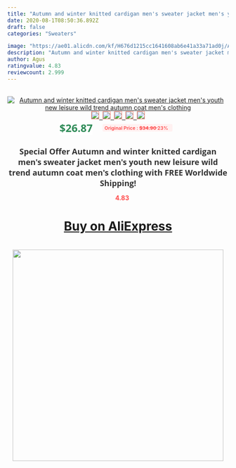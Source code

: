 ```yaml
---
title: "Autumn and winter knitted cardigan men's sweater jacket men's youth new leisure wild trend autumn coat men's clothing"
date: 2020-08-1T08:50:36.892Z
draft: false
categories: "Sweaters"

image: "https://ae01.alicdn.com/kf/H676d1215cc1641608ab6e41a33a71ad0j/Autumn-and-winter-knitted-cardigan-men-s-sweater-jacket-men-s-youth-new-leisure-wild-trend.jpg"
description: "Autumn and winter knitted cardigan men's sweater jacket men's youth new leisure wild trend autumn coat men's clothing"
author: Agus
ratingvalue: 4.83
reviewcount: 2.999
---
```

<br>
<div style="text-align: center;">
<a href="https://s.click.aliexpress.com/e/_Al4NLX" target="_blank" rel="nofollow noopener noreferrer"><img alt="Autumn and winter knitted cardigan men's sweater jacket men's youth new leisure wild trend autumn coat men's clothing" class="magnifier-image" src="https://ae01.alicdn.com/kf/H676d1215cc1641608ab6e41a33a71ad0j/Autumn-and-winter-knitted-cardigan-men-s-sweater-jacket-men-s-youth-new-leisure-wild-trend.jpg_640x640.jpg">
<br>
<img style="border:1px solid salmon" src="https://ae01.alicdn.com/kf/H676d1215cc1641608ab6e41a33a71ad0j/Autumn-and-winter-knitted-cardigan-men-s-sweater-jacket-men-s-youth-new-leisure-wild-trend.jpg_120x120.jpg">&nbsp;&nbsp;<img style="border:1px solid salmon" src="https://ae01.alicdn.com/kf/Hc6607f790aa249aea8f8b9200a792139t/Autumn-and-winter-knitted-cardigan-men-s-sweater-jacket-men-s-youth-new-leisure-wild-trend.jpg_120x120.jpg">&nbsp;&nbsp;<img style="border:1px solid salmon" src="https://ae01.alicdn.com/kf/Hea39d2542d6049f3a3a368660871f61a1/Autumn-and-winter-knitted-cardigan-men-s-sweater-jacket-men-s-youth-new-leisure-wild-trend.jpg_120x120.jpg">&nbsp;&nbsp;<img style="border:1px solid salmon" src="https://ae01.alicdn.com/kf/Hf68eb84efdf3414aa4332e45598efaebV/Autumn-and-winter-knitted-cardigan-men-s-sweater-jacket-men-s-youth-new-leisure-wild-trend.jpg_120x120.jpg">&nbsp;&nbsp;<img style="border:1px solid salmon" src="https://ae01.alicdn.com/kf/H3e2a493067ef4a4884035be11edc2a3cT/Autumn-and-winter-knitted-cardigan-men-s-sweater-jacket-men-s-youth-new-leisure-wild-trend.jpg_120x120.jpg"></a></div><br0>
<div style="text-align: center;"><span style="background-color: white; border: 0px; box-sizing: border-box; color: seagreen; display: inline-block; font-family: &quot;open sans&quot; , &quot;arial&quot; , &quot;helvetica&quot; , sans-serif , &quot;heiti&quot;; font-size: 24px; font-stretch: inherit; font-weight: 700; line-height: inherit; margin: 0px 10px 0px 0px; padding: 0px; vertical-align: middle;">$26.87 </span>
<span style="background: rgb(255 , 241 , 241); border-radius: 3px; border: 0px; box-sizing: border-box; color: #ff4747; display: inline-block; font-family: inherit; font-size: 12px; font-stretch: inherit; font-style: inherit; font-variant: inherit; font-weight: 600; line-height: inherit; margin: 0px; padding: 2px 5px; transform: scale(0.9); vertical-align: middle;">Original Price : <b style="text-decoration: line-through;">$34.90 </b> 23%&nbsp;&nbsp;</span></div>
<h1 style="color: #333333; display: inline-block; font-family: &quot;open sans&quot; , &quot;arial&quot; , &quot;helvetica&quot; , sans-serif , &quot;heiti&quot;; font-size: 18px; font-stretch: inherit; font-weight: 700; text-align: center;">Special Offer Autumn and winter knitted cardigan men's sweater jacket men's youth new leisure wild trend autumn coat men's clothing with FREE Worldwide Shipping!</h1>
<div style="color: #ff4747; text-align: center;">
<img src="https://4.bp.blogspot.com/-M0ZcTcb-5uY/XleCXlxnR4I/AAAAAAAAAEc/OrjgMkXV1oMQFaCRZj5HQwOCBcu3w1FegCPcBGAYYCw/s1600/star.png" style="height: 15px;">&nbsp;<b>4.83</b></div>
<div class="button_cont" align="center"><a class="buynow_a" href="https://s.click.aliexpress.com/e/_Al4NLX" target="_blank" rel="nofollow noopener noreferrer"><H1>Buy on AliExpress</H1></a></div><br>
<div class="separator" style="clear: both; text-align: center;">
<img src="https://lh3.googleusercontent.com/-pTy5HemUv9M/XlePHvY0dAI/AAAAAAAAAE4/0nX5iRUoIWY8eMW9Dpxeirr157OZliDIgCLcBGAsYHQ/s1600/badge.gif" width="480">
</div>
